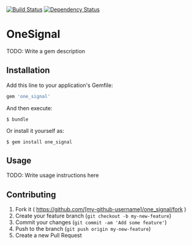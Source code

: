[![Build Status](https://circleci.com/gh/upmysport/one_signal.svg?style=shield)](https://circleci.com/gh/upmysport/one_signal)
[![Dependency Status](https://gemnasium.com/upmysport/one_signal.svg)](https://gemnasium.com/upmysport/one_signal)
# OneSignal

TODO: Write a gem description

## Installation

Add this line to your application's Gemfile:

```ruby
gem 'one_signal'
```

And then execute:

    $ bundle

Or install it yourself as:

    $ gem install one_signal

## Usage

TODO: Write usage instructions here

## Contributing

1. Fork it ( https://github.com/[my-github-username]/one_signal/fork )
2. Create your feature branch (`git checkout -b my-new-feature`)
3. Commit your changes (`git commit -am 'Add some feature'`)
4. Push to the branch (`git push origin my-new-feature`)
5. Create a new Pull Request
